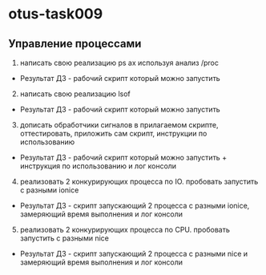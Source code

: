 # otus-task009
## Управление процессами
1) написать свою реализацию ps ax используя анализ /proc  
- Результат ДЗ - рабочий скрипт который можно запустить  
2) написать свою реализацию lsof  
- Результат ДЗ - рабочий скрипт который можно запустить  
3) дописать обработчики сигналов в прилагаемом скрипте, оттестировать, приложить сам скрипт, инструкции по использованию  
- Результат ДЗ - рабочий скрипт который можно запустить + инструкция по использованию и лог консоли  
4) реализовать 2 конкурирующих процесса по IO. пробовать запустить с разными ionice  
- Результат ДЗ - скрипт запускающий 2 процесса с разными ionice, замеряющий время выполнения и лог консоли  
5) реализовать 2 конкурирующих процесса по CPU. пробовать запустить с разными nice  
- Результат ДЗ - скрипт запускающий 2 процесса с разными nice и замеряющий время выполнения и лог консоли  
